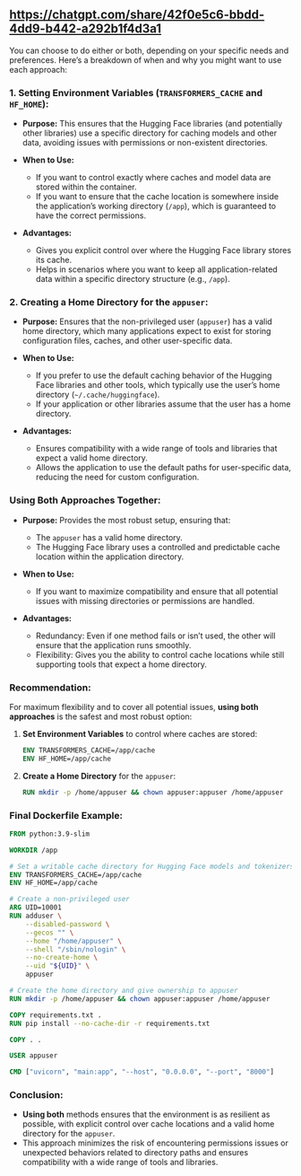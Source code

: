 https://chatgpt.com/share/42f0e5c6-bbdd-4dd9-b442-a292b1f4d3a1
------------------------------------------------------------------
You can choose to do either or both, depending on your specific needs and preferences. Here’s a breakdown of when and why you might want to use each approach:

### **1. Setting Environment Variables (`TRANSFORMERS_CACHE` and `HF_HOME`):**

- **Purpose:** This ensures that the Hugging Face libraries (and potentially other libraries) use a specific directory for caching models and other data, avoiding issues with permissions or non-existent directories.
- **When to Use:** 
  - If you want to control exactly where caches and model data are stored within the container.
  - If you want to ensure that the cache location is somewhere inside the application’s working directory (`/app`), which is guaranteed to have the correct permissions.

- **Advantages:**
  - Gives you explicit control over where the Hugging Face library stores its cache.
  - Helps in scenarios where you want to keep all application-related data within a specific directory structure (e.g., `/app`).

### **2. Creating a Home Directory for the `appuser`:**

- **Purpose:** Ensures that the non-privileged user (`appuser`) has a valid home directory, which many applications expect to exist for storing configuration files, caches, and other user-specific data.
- **When to Use:** 
  - If you prefer to use the default caching behavior of the Hugging Face libraries and other tools, which typically use the user’s home directory (`~/.cache/huggingface`).
  - If your application or other libraries assume that the user has a home directory.

- **Advantages:**
  - Ensures compatibility with a wide range of tools and libraries that expect a valid home directory.
  - Allows the application to use the default paths for user-specific data, reducing the need for custom configuration.

### **Using Both Approaches Together:**

- **Purpose:** Provides the most robust setup, ensuring that:
  - The `appuser` has a valid home directory.
  - The Hugging Face library uses a controlled and predictable cache location within the application directory.

- **When to Use:**
  - If you want to maximize compatibility and ensure that all potential issues with missing directories or permissions are handled.

- **Advantages:**
  - Redundancy: Even if one method fails or isn’t used, the other will ensure that the application runs smoothly.
  - Flexibility: Gives you the ability to control cache locations while still supporting tools that expect a home directory.

### **Recommendation:**

For maximum flexibility and to cover all potential issues, **using both approaches** is the safest and most robust option:

1. **Set Environment Variables** to control where caches are stored:
   ```dockerfile
   ENV TRANSFORMERS_CACHE=/app/cache
   ENV HF_HOME=/app/cache
   ```

2. **Create a Home Directory** for the `appuser`:
   ```dockerfile
   RUN mkdir -p /home/appuser && chown appuser:appuser /home/appuser
   ```

### Final Dockerfile Example:

```dockerfile
FROM python:3.9-slim

WORKDIR /app

# Set a writable cache directory for Hugging Face models and tokenizers
ENV TRANSFORMERS_CACHE=/app/cache
ENV HF_HOME=/app/cache

# Create a non-privileged user
ARG UID=10001
RUN adduser \
    --disabled-password \
    --gecos "" \
    --home "/home/appuser" \
    --shell "/sbin/nologin" \
    --no-create-home \
    --uid "${UID}" \
    appuser

# Create the home directory and give ownership to appuser
RUN mkdir -p /home/appuser && chown appuser:appuser /home/appuser

COPY requirements.txt .
RUN pip install --no-cache-dir -r requirements.txt

COPY . .

USER appuser

CMD ["uvicorn", "main:app", "--host", "0.0.0.0", "--port", "8000"]
```

### Conclusion:

- **Using both** methods ensures that the environment is as resilient as possible, with explicit control over cache locations and a valid home directory for the `appuser`.
- This approach minimizes the risk of encountering permissions issues or unexpected behaviors related to directory paths and ensures compatibility with a wide range of tools and libraries.